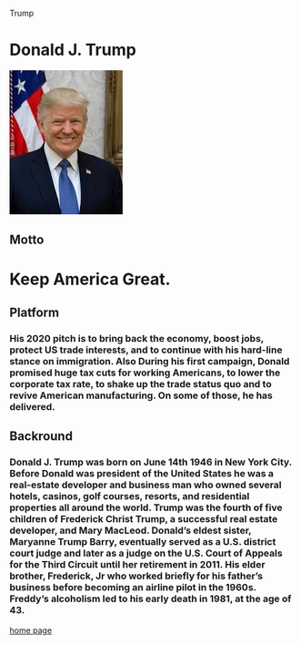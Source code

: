 Trump
# Donald J. Trump 
![trump](Trump.jpg)
## Motto
# Keep America Great.

## Platform
### His 2020 pitch is to bring back the economy, boost jobs, protect US trade interests, and to continue with his hard-line stance on immigration. Also During his first campaign, Donald promised huge tax cuts for working Americans, to lower the corporate tax rate, to shake up the trade status quo and to revive American manufacturing. On some of those, he has delivered.

## Backround 
### Donald J. Trump was born on June 14th 1946 in New York City. Before Donald was president of the United States he was a real-estate developer and business man who owned several  hotels, casinos, golf courses, resorts, and residential properties all around the world. Trump was the fourth of five children of Frederick Christ Trump, a successful real estate developer, and Mary MacLeod. Donald’s eldest sister, Maryanne Trump Barry, eventually served as a U.S. district court judge and later as a judge on the U.S. Court of Appeals for the Third Circuit until her retirement in 2011. His elder brother, Frederick, Jr who worked briefly for his father’s business before becoming an airline pilot in the 1960s. Freddy’s alcoholism led to his early death in 1981, at the age of 43.
[home page](/ReadMe.md) 
